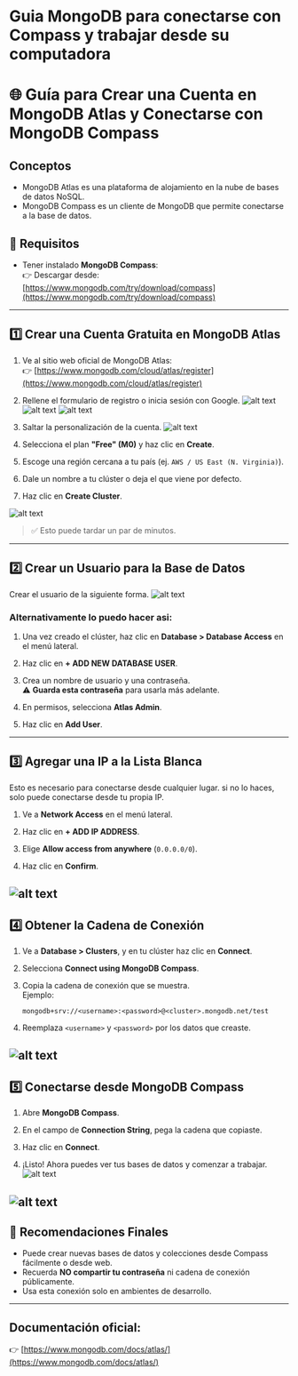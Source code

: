 # Guia MongoDB para conectarse con Compass y trabajar desde su computadora

# 🌐 Guía para Crear una Cuenta en MongoDB Atlas y Conectarse con MongoDB Compass

## Conceptos
- MongoDB Atlas es una plataforma de alojamiento en la nube de bases de datos NoSQL.
- MongoDB Compass es un cliente de MongoDB que permite conectarse a la base de datos.

## 🧾 Requisitos
- Tener instalado **MongoDB Compass**:  
  👉 Descargar desde: [https://www.mongodb.com/try/download/compass](https://www.mongodb.com/try/download/compass)

---

## 1️⃣ Crear una Cuenta Gratuita en MongoDB Atlas

1. Ve al sitio web oficial de MongoDB Atlas:  
   👉 [https://www.mongodb.com/cloud/atlas/register](https://www.mongodb.com/cloud/atlas/register)

2. Rellene el formulario de registro o inicia sesión con Google.
![alt text](./imagenes/registro-google.png)
![alt text](./imagenes/registro-google-2.png)
![alt text](./imagenes/image-1.png)
3. Saltar la personalización de la cuenta.
![alt text](./imagenes/skip-personalization.png)
3. Selecciona el plan **"Free" (M0)** y haz clic en **Create**.

5. Escoge una región cercana a tu país (ej. `AWS / US East (N. Virginia)`).

6. Dale un nombre a tu clúster o deja el que viene por defecto.

7. Haz clic en **Create Cluster**.

![alt text](./imagenes/create-cluster.png)

> ✅ Esto puede tardar un par de minutos.

---

## 2️⃣ Crear un Usuario para la Base de Datos

Crear el usuario de la siguiente forma.
![alt text](./imagenes/create-usuario-db.png)

### Alternativamente lo puedo hacer asi:

1. Una vez creado el clúster, haz clic en **Database > Database Access** en el menú lateral.

2. Haz clic en **+ ADD NEW DATABASE USER**.

3. Crea un nombre de usuario y una contraseña.  
   ⚠️ **Guarda esta contraseña** para usarla más adelante.

4. En permisos, selecciona **Atlas Admin**.

5. Haz clic en **Add User**.

---

## 3️⃣ Agregar una IP a la Lista Blanca

Esto es necesario para conectarse desde cualquier lugar. si no lo haces, solo puede conectarse desde tu propia IP.

1. Ve a **Network Access** en el menú lateral.

2. Haz clic en **+ ADD IP ADDRESS**.

3. Elige **Allow access from anywhere** (`0.0.0.0/0`).

4. Haz clic en **Confirm**.

![alt text](./imagenes/net-work.png)
---

## 4️⃣ Obtener la Cadena de Conexión

1. Ve a **Database > Clusters**, y en tu clúster haz clic en **Connect**.

2. Selecciona **Connect using MongoDB Compass**.

3. Copia la cadena de conexión que se muestra.  
   Ejemplo:
   ```
   mongodb+srv://<username>:<password>@<cluster>.mongodb.net/test
   ```

4. Reemplaza `<username>` y `<password>` por los datos que creaste.

![alt text](./imagenes/user-pass.png)
---

## 5️⃣ Conectarse desde MongoDB Compass

1. Abre **MongoDB Compass**.

2. En el campo de **Connection String**, pega la cadena que copiaste.

3. Haz clic en **Connect**.

4. ¡Listo! Ahora puedes ver tus bases de datos y comenzar a trabajar.
![alt text](./imagenes/agregar-conexion.png)

![alt text](./imagenes/string-de-conexion.png)
---

## 📌 Recomendaciones Finales

- Puede crear nuevas bases de datos y colecciones desde Compass fácilmente o desde web.
- Recuerda **NO compartir tu contraseña** ni cadena de conexión públicamente.
- Usa esta conexión solo en ambientes de desarrollo.

---

## Documentación oficial:  
👉 [https://www.mongodb.com/docs/atlas/](https://www.mongodb.com/docs/atlas/)
